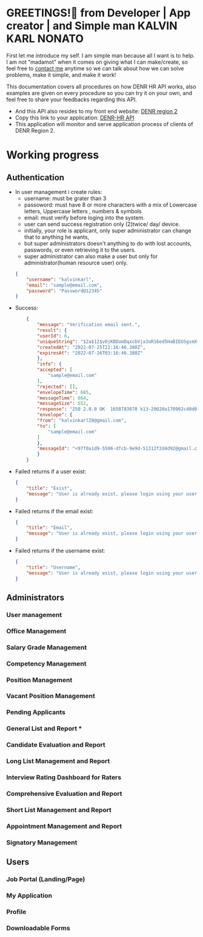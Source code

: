 # GREETINGS!👋 from Developer | App creator | and Simple man KALVIN KARL NONATO
First let me introduce my self. I am simple man because all I want is to help. I am not "madamot" when it comes on giving what I can make/create, so feel free to [contact me](https://github.com/kalvinkarlnonato) anytime so we can talk about how we can solve problems, make it simple, and make it work!

This documentation covers all procedures on how DENR HR API works, also examples are given on every procedure so you can try it on your own, and feel free to share your feedbacks regarding this API.

- And this API also resides to my front end website: [DENR region 2](https://ro2denr.ml/)
- Copy this link to your application: [DENR-HR API](https://vcylcnlvog.execute-api.ca-central-1.amazonaws.com/applicant-tracking-api)
- This application will monitor and serve application process of clients of DENR Region 2.

# Working progress
## Authentication
- In user management i create rules:
    - username: must be grater than 3
    - passoword: must have 8 or more characters with a mix of Lowercase letters, Uppercase letters , numbers & symbols
    - email: must verify before loging into the system.
    - user can send success registration only (2)twice/ day/ device.
    - initially, your role is applicant, only super administrator can change that to anything he wants,
    - but super administrators doesn't anything to do with lost accounts, passwords, or even retrieving it to the users.
    - super administrator can also make a user but only for administrator(human resource user) only.
    ```json
    {
        "username": "kalvinkarl",
        "email": "sample@email.com",
        "password": "Password@12345"
    }
	```
- Success: 
    ```json
        {
            "message": "Verification email sent.",
            "result": {
            "userId": 6,
            "uniqueString": "$2a$12$vOjKBDomDqxcbVja3oR16ed5HaBIEUSgsmXcFlD2djj82J0yv4e/O",
            "createdAt": "2022-07-25T21:16:46.380Z",
            "expiresAt": "2022-07-26T03:16:46.380Z"
            },
            "info": {
            "accepted": [
                "sample@email.com"
            ],
            "rejected": [],
            "envelopeTime": 685,
            "messageTime": 664,
            "messageSize": 552,
            "response": "250 2.0.0 OK  1658783870 k13-20020a170902c40d00b0016d21697ed9sm3052642plk.48 - gsmtp",
            "envelope": {
            "from": "kalvinkarl28@gmail.com",
            "to": [
                "sample@email.com"
            ]
            },
            "messageId": "<97f0a1d9-5506-dfcb-9e9d-51312f2d4d92@gmail.com>"
            }
        }
	```
- Failed returns if a user exist:
    ```json
	{
    	"title": "Exist",
    	"message": "User is already exist, please login using your username kalvinkarl"
	}
	```
- Failed returns if the email exist:
    ```json
	{
    	"title": "Email",
    	"message": "User is already exist, please login using your username sample@email.com"
	}
	```
- Failed returns if the username exist:
    ```json
	{
    	"title": "Username",
    	"message": "User is already exist, please login using your username kalvinkarl"
	}
	```
## Administrators
### User management
### Office Management
### Salary Grade Management
### Competency Management
### Position Management
### Vacant Position Management
### Pending Applicants
### General List and Report *
### Candidate Evaluation and Report
### Long List Management and Report
### Interview Rating Dashboard for Raters
### Comprehensive Evaluation and Report
### Short List Management and Report
### Appointment Management and Report
### Signatory Management
## Users
### Job Portal (Landing/Page)
### My Application
### Profile
### Downloadable Forms
